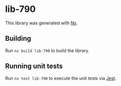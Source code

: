 # lib-790

This library was generated with [Nx](https://nx.dev).

## Building

Run `nx build lib-790` to build the library.

## Running unit tests

Run `nx test lib-790` to execute the unit tests via [Jest](https://jestjs.io).
